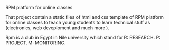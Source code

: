 RPM platform for online classes

That project contain a static files of html and css 
template of RPM platform for online classes to teach young students to learn technical stuff as (electronics, web deveploment and much more ).

Rpm is a club in Egypt in Nile university which stand for 
R: RESEARCH.
P: PROJECT.
M: MONITORING.
